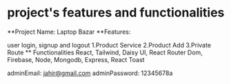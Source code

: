 # project's features and functionalities
**Project Name: Laptop Bazar **Features:

user login, signup and logout
1.Product Service
2.Product Add
3.Private Route
** Functionalities React, Tailwind, Daisy UI, React Router Dom, Firebase, Node, Mongodb, Express, React Toast

adminEmail: jahir@gmail.com
adminPassword: 12345678a
